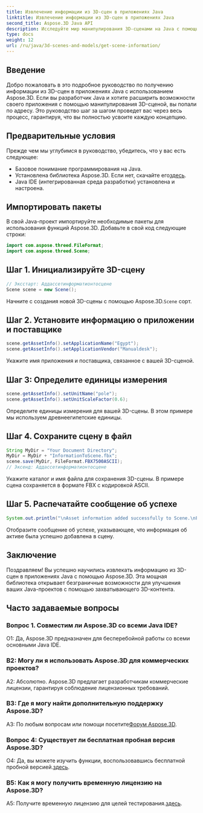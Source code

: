 ```yaml
---
title: Извлечение информации из 3D-сцен в приложениях Java
linktitle: Извлечение информации из 3D-сцен в приложениях Java
second_title: Aspose.3D Java API
description: Исследуйте мир манипулирования 3D-сценами на Java с помощью Aspose.3D. Это руководство шаг за шагом проведет вас через получение информации.
type: docs
weight: 12
url: /ru/java/3d-scenes-and-models/get-scene-information/
---
```

## Введение

Добро пожаловать в это подробное руководство по получению информации из 3D-сцен в приложениях Java с использованием Aspose.3D. Если вы разработчик Java и хотите расширить возможности своего приложения с помощью манипулирования 3D-сценой, вы попали по адресу. Это руководство шаг за шагом проведет вас через весь процесс, гарантируя, что вы полностью усвоите каждую концепцию.

## Предварительные условия

Прежде чем мы углубимся в руководство, убедитесь, что у вас есть следующее:

- Базовое понимание программирования на Java.
-  Установлена библиотека Aspose.3D. Если нет, скачайте его[здесь](https://releases.aspose.com/3d/java/).
- Java IDE (интегрированная среда разработки) установлена и настроена.

## Импортировать пакеты

В свой Java-проект импортируйте необходимые пакеты для использования функций Aspose.3D. Добавьте в свой код следующие строки:

```java
import com.aspose.threed.FileFormat;
import com.aspose.threed.Scene;
```

## Шаг 1. Инициализируйте 3D-сцену

```java
// Эксстарт: Аддассетинформатионтосцене
Scene scene = new Scene();
```

 Начните с создания новой 3D-сцены с помощью Aspose.3D.`Scene` сорт.

## Шаг 2. Установите информацию о приложении и поставщике

```java
scene.getAssetInfo().setApplicationName("Egypt");
scene.getAssetInfo().setApplicationVendor("Manualdesk");
```

Укажите имя приложения и поставщика, связанное с вашей 3D-сценой.

## Шаг 3: Определите единицы измерения

```java
scene.getAssetInfo().setUnitName("pole");
scene.getAssetInfo().setUnitScaleFactor(0.6);
```

Определите единицы измерения для вашей 3D-сцены. В этом примере мы используем древнеегипетские единицы.

## Шаг 4. Сохраните сцену в файл

```java
String MyDir = "Your Document Directory";
MyDir = MyDir + "InformationToScene.fbx";
scene.save(MyDir, FileFormat.FBX7500ASCII);
// Эксенд: Аддассетинформатионтосцене
```

Укажите каталог и имя файла для сохранения 3D-сцены. В примере сцена сохраняется в формате FBX с кодировкой ASCII.

## Шаг 5. Распечатайте сообщение об успехе

```java
System.out.println("\nAsset information added successfully to Scene.\nFile saved at " + MyDir);
```

Отобразите сообщение об успехе, указывающее, что информация об активе была успешно добавлена в сцену.

## Заключение

Поздравляем! Вы успешно научились извлекать информацию из 3D-сцен в приложениях Java с помощью Aspose.3D. Эта мощная библиотека открывает безграничные возможности для улучшения ваших Java-проектов с помощью захватывающего 3D-контента.

## Часто задаваемые вопросы

### Вопрос 1. Совместим ли Aspose.3D со всеми Java IDE?

О1: Да, Aspose.3D предназначен для бесперебойной работы со всеми основными Java IDE.

### В2: Могу ли я использовать Aspose.3D для коммерческих проектов?

А2: Абсолютно. Aspose.3D предлагает разработчикам коммерческие лицензии, гарантируя соблюдение лицензионных требований.

### В3: Где я могу найти дополнительную поддержку Aspose.3D?

 A3: По любым вопросам или помощи посетите[Форум Aspose.3D](https://forum.aspose.com/c/3d/18).

### Вопрос 4: Существует ли бесплатная пробная версия Aspose.3D?

 О4: Да, вы можете изучить функции, воспользовавшись бесплатной пробной версией.[здесь](https://releases.aspose.com/).

### В5: Как я могу получить временную лицензию на Aspose.3D?

 A5: Получите временную лицензию для целей тестирования.[здесь](https://purchase.aspose.com/temporary-license/).
